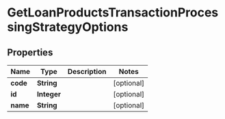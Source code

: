 

# GetLoanProductsTransactionProcessingStrategyOptions


## Properties

| Name | Type | Description | Notes |
|------------ | ------------- | ------------- | -------------|
|**code** | **String** |  |  [optional] |
|**id** | **Integer** |  |  [optional] |
|**name** | **String** |  |  [optional] |



